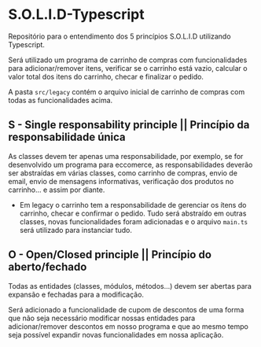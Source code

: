 # S.O.L.I.D-Typescript
Repositório para o entendimento dos 5 princípios S.O.L.I.D utilizando Typescript.

Será utilizado um programa de carrinho de compras com funcionalidades para adicionar/remover itens, verificar se o carrinho está vazio, calcular o valor total dos itens do carrinho, checar e finalizar o pedido.

A pasta `src/legacy` contém o arquivo inicial de carrinho de compras com todas as funcionalidades acima.

## S - Single responsability principle || Princípio da responsabilidade única

As classes devem ter apenas uma responsabilidade, por exemplo, se for desenvolvido um programa para eccomerce, as responsabilidades deverão ser abstraídas em várias classes, como carrinho de compras, envio de email, envio de mensagens informativas, verificação dos produtos no carrinho... e assim por diante.

- Em legacy o carrinho tem a responsabilidade de gerenciar os ítens do carrinho, checar e confirmar o pedido. Tudo será abstraído em outras classes, novas funcionalidades foram adicionadas e o arquivo `main.ts` será utilizado para instanciar tudo.

## O - Open/Closed principle || Princípio do aberto/fechado

Todas as entidades (classes, módulos, métodos...) devem ser abertas para expansão e fechadas para a modificação.

Será adicionado a funcionalidade de cupom de descontos de uma forma que não seja necessário modificar nossas entidades para adicionar/remover descontos em nosso programa e que ao mesmo tempo seja possível expandir novas funcionalidades em nossa aplicação.

